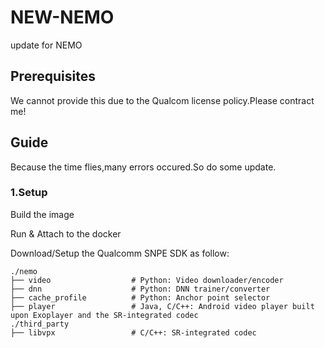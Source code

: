 # NEW-NEMO
update for NEMO

## Prerequisites
We cannot provide this due to the Qualcom license policy.Please contract me!
## Guide
Because the time flies,many errors occured.So do some update.
### 1.Setup
Build the image

Run & Attach to the docker

Download/Setup the Qualcomm SNPE SDK as follow:
```
./nemo
├── video                  # Python: Video downloader/encoder
├── dnn                    # Python: DNN trainer/converter
├── cache_profile          # Python: Anchor point selector
├── player                 # Java, C/C++: Android video player built upon Exoplayer and the SR-integrated codec
./third_party
├── libvpx                 # C/C++: SR-integrated codec
```
